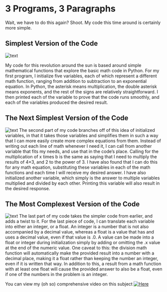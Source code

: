 # 3 Programs, 3 Paragraphs

 Wait, we have to do this again? Shoot. 
 My code this time around is certainly more simple. 

## Simplest Version of the Code 

![text](https://102reasonstodcs.files.wordpress.com/2018/03/fourth.png)

My code for this revolution around the sun is based around 
simple mathematical functions that explore the basic math 
code in Python. For my first program, I initialize five 
variables, each of which represent a different math function, 
ranging from addition to subtraction to an exponential 
equation. In Python, the asterisk means multiplication, the 
double asterisk means exponents, and the rest of the signs 
are relatively straightforward. I then printed each of the 
variable to prove that the code runs smoothly, and each of the 
variables produced the desired result. 


## The Next Simplest Version of the Code 

![text](https://102reasonstodcs.files.wordpress.com/2018/03/screen-shot-2018-04-04-at-10-24-50-pm.png)
The second part of my code branches off of this idea of initialized
variables, in that it takes those variables and simplifies them in 
such a way that I can more easily create more complex equations 
from them. Instead of writing out each line of math whenever I need 
it, I can call from another variable that fits my needs, and use that 
in the code’s place. Calling for the multiplication of x times b is the 
same as saying that I need to multiply the results of 4×3, and 2 to the 
power of 3. I have also found that I can do this for any math equation, 
substituting these variables in each of the math functions and each time 
I will receive my desired answer. I have also initialized another
variable, which simply is the answer to multiple variables multiplied and 
divided by each other. Printing this variable will also result in the 
desired response. 

## The Most Complexest Version of the Code 

![text](https://102reasonstodcs.files.wordpress.com/2018/03/screen-shot-2018-04-04-at-10-24-55-pm.png)
The last part of my code takes the simpler code from earlier, and adds a 
twist to it. For the last piece of code, I can translate each variable 
into either an integer, or a float. An integer is a number that is not 
also accompanied by a decimal value, whereas a float is a value that has
and uses a decimal value, even if that value is .0. A value can be made 
into a float or integer during initialization simply by adding or omitting 
the .x value at the end of the numeric value. One caveat to this: the 
division math function will automatically make the provided result into a 
number with a decimal place, making it a float rather than keeping the number 
an integer, even if it is written that way. In addition to this, a result from
a math function with at least one float will cause the provided answer to also
be a float, even if one of the numbers in the problem is an integer. 



You can view my (oh so) comprehensive video on this subject [![Here](ttps://img.youtube.com/vi/Djs434CdfF4/0.jpg)](https://youtu.be/Djs434CdfF4)

